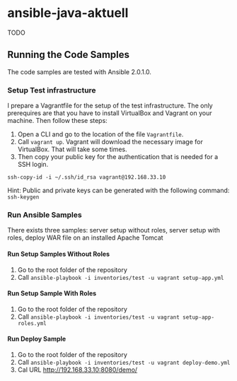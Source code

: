 # ansible-java-aktuell

TODO

## Running the Code Samples

The code samples are tested with Ansible 2.0.1.0.

### Setup Test infrastructure
I prepare a Vagrantfile for the setup of the test infrastructure. The only prerequires are that you have to install VirtualBox and Vagrant on your machine. Then follow these steps:

1. Open a CLI and go to the location of the file `Vagrantfile`.
2. Call `vagrant up`. Vagrant will download the necessary image for VirtualBox. That will take some times.
3. Then copy your public key for the authentication that is needed for a SSH login.
```
ssh-copy-id -i ~/.ssh/id_rsa vagrant@192.168.33.10
```
Hint: Public and private keys can be generated with the following command: `ssh-keygen`

### Run Ansible Samples
There exists three samples: server setup without roles, server setup with roles, deploy WAR file on an installed Apache Tomcat

#### Run Setup Samples Without Roles 

1. Go to the root folder of the repository
2. Call `ansible-playbook -i inventories/test -u vagrant setup-app.yml`

#### Run Setup Sample With Roles

1. Go to the root folder of the repository
2. Call `ansible-playbook -i inventories/test -u vagrant setup-app-roles.yml`

#### Run Deploy Sample

1. Go to the root folder of the repository
2. Call `ansible-playbook -i inventories/test -u vagrant deploy-demo.yml `
3. Cal URL http://192.168.33.10:8080/demo/

